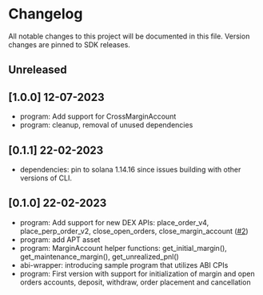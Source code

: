 # Changelog

All notable changes to this project will be documented in this file. Version changes are pinned to SDK releases.

## Unreleased

## [1.0.0] 12-07-2023

- program: Add support for CrossMarginAccount
- program: cleanup, removal of unused dependencies

## [0.1.1] 22-02-2023

- dependencies: pin to solana 1.14.16 since issues building with other versions of CLI.

## [0.1.0] 22-02-2023

- program: Add support for new DEX APIs: place_order_v4, place_perp_order_v2, close_open_orders, close_margin_account ([#2](https://github.com/zetamarkets/zeta-abi/pull/2))
- program: add APT asset
- program: MarginAccount helper functions: get_initial_margin(), get_maintenance_margin(), get_unrealized_pnl()
- abi-wrapper: introducing sample program that utilizes ABI CPIs
- program: First version with support for initialization of margin and open orders accounts, deposit, withdraw, order placement and cancellation
